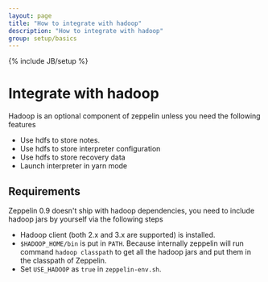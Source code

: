 ```yaml
---
layout: page
title: "How to integrate with hadoop"
description: "How to integrate with hadoop"
group: setup/basics
---
```

<!--
Licensed under the Apache License, Version 2.0 (the "License");
you may not use this file except in compliance with the License.
You may obtain a copy of the License at

http://www.apache.org/licenses/LICENSE-2.0

Unless required by applicable law or agreed to in writing, software
distributed under the License is distributed on an "AS IS" BASIS,
WITHOUT WARRANTIES OR CONDITIONS OF ANY KIND, either express or implied.
See the License for the specific language governing permissions and
limitations under the License.
-->
{% include JB/setup %}

# Integrate with hadoop

<div id="toc"></div>

Hadoop is an optional component of zeppelin unless you need the following features

* Use hdfs to store notes. 
* Use hdfs to store interpreter configuration
* Use hdfs to store recovery data
* Launch interpreter in yarn mode

## Requirements

Zeppelin 0.9 doesn't ship with hadoop dependencies, you need to include hadoop jars by yourself via the following steps

* Hadoop client (both 2.x and 3.x are supported) is installed.
* `$HADOOP_HOME/bin` is put in `PATH`. Because internally zeppelin will run command `hadoop classpath` to get all the hadoop jars and put them in the classpath of Zeppelin.
* Set `USE_HADOOP` as `true` in `zeppelin-env.sh`.
